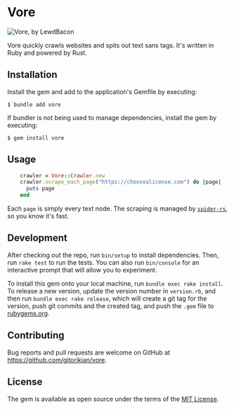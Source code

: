 # Vore

![Vore, by LewdBacon](https://github.com/user-attachments/assets/0923cc84-4cca-4d95-8a0e-4dad650525d2)

Vore quickly crawls websites and spits out text sans tags. It's written in Ruby and powered by Rust.

## Installation


Install the gem and add to the application's Gemfile by executing:

    $ bundle add vore

If bundler is not being used to manage dependencies, install the gem by executing:

    $ gem install vore

## Usage

```ruby
    crawler = Vore::Crawler.new
    crawler.scrape_each_page("https://choosealicense.com") do |page|
      puts page
    end
```

Each `page` is simply every text node. The scraping is managed by [`spider-rs`](https://github.com/spider-rs/spider), so you know it's fast.

## Development

After checking out the repo, run `bin/setup` to install dependencies. Then, run `rake test` to run the tests. You can also run `bin/console` for an interactive prompt that will allow you to experiment.

To install this gem onto your local machine, run `bundle exec rake install`. To release a new version, update the version number in `version.rb`, and then run `bundle exec rake release`, which will create a git tag for the version, push git commits and the created tag, and push the `.gem` file to [rubygems.org](https://rubygems.org).

## Contributing

Bug reports and pull requests are welcome on GitHub at https://github.com/gjtorikian/vore.

## License

The gem is available as open source under the terms of the [MIT License](https://opensource.org/licenses/MIT).
